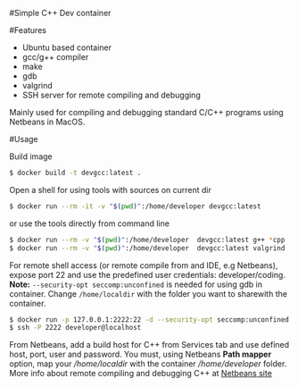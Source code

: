 #Simple C++ Dev container

#Features
* Ubuntu based container
* gcc/g++ compiler
* make
* gdb
* valgrind
* SSH server for remote compiling and debugging

Mainly used for compiling and debugging standard C/C++ programs using Netbeans in MacOS.

#Usage

Build image

```sh
$ docker build -t devgcc:latest .
```

Open a shell for using tools with sources on current dir

```sh
$ docker run --rm -it -v "$(pwd)":/home/developer devgcc:latest 
```

or use the tools directly from command line

```sh
$ docker run --rm -v "$(pwd)":/home/developer  devgcc:latest g++ *cpp
$ docker run --rm -v "$(pwd)":/home/developer  devgcc:latest valgrind ./a.out
```
 
For remote shell access (or remote compile from and IDE, e.g Netbeans), expose port 22 and use the predefined user credentials: developer/coding. **Note:** ``--security-opt seccomp:unconfined`` is needed for using gdb in container. Change ``/home/localdir`` with the folder you want to sharewith the container.

```sh
$ docker run -p 127.0.0.1:2222:22 -d --security-opt seccomp:unconfined --rm -v "/home/localdir":/home/developer devgcc:latest
$ ssh -P 2222 developer@localhost
``` 

From Netbeans, add a build host for C++ from Services tab and use defined host, port, user and password. You must, using Netbeans **Path mapper** option, map your */home/localdir* with the container */home/developer* folder. More info about remote compiling and debugging C++ at [Netbeans site](https://netbeans.org/kb/docs/cnd/remotedev-tutorial.html)


